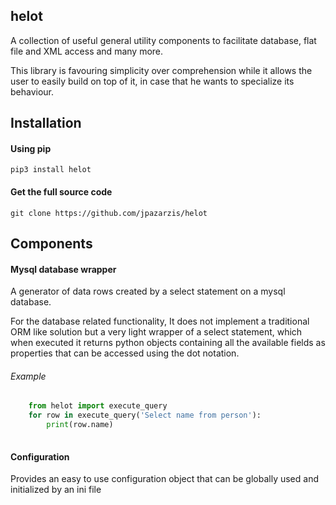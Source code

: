 ## helot
A collection of useful general utility components to facilitate database, flat 
file and XML access and many more.

  

This library is favouring simplicity over comprehension while it allows the user
to easily build on top of it, in case that he wants to specialize its behaviour.

## Installation
#### Using pip
```
pip3 install helot
```

#### Get the full source code
```git clone https://github.com/jpazarzis/helot```

## Components

#### Mysql database wrapper 
A generator of data rows created by a select statement on a mysql database.

For the database related functionality, It does not implement a traditional ORM 
like solution but a very light wrapper of a select statement, which when
executed it returns python objects containing all the available fields as
properties that can be accessed using the dot notation.

###### Example
```python
    from helot import execute_query
    for row in execute_query('Select name from person'):
        print(row.name)
    
```

#### Configuration
Provides an easy to use configuration object that can be globally used and 
initialized by an ini file
